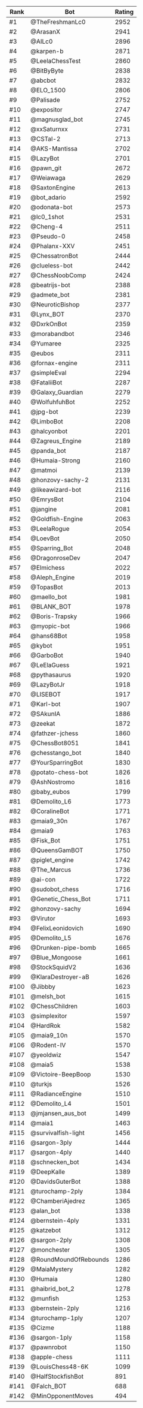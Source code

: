 Rank|Bot|Rating
---|---|---
#1|@TheFreshmanLc0|2952
#2|@ArasanX|2941
#3|@AILc0|2896
#4|@karpen-b|2871
#5|@LeelaChessTest|2860
#6|@BitByByte|2838
#7|@abcbot|2832
#8|@ELO_1500|2806
#9|@Palisade|2752
#10|@expositor|2747
#11|@magnusglad_bot|2745
#12|@xxSaturnxx|2731
#13|@CSTal-2|2713
#14|@AKS-Mantissa|2702
#15|@LazyBot|2701
#16|@pawn_git|2672
#17|@Weiawaga|2629
#18|@SaxtonEngine|2613
#19|@bot_adario|2592
#20|@odonata-bot|2573
#21|@lc0_1shot|2531
#22|@Cheng-4|2511
#23|@Pseudo-0|2458
#24|@Phalanx-XXV|2451
#25|@ChessatronBot|2444
#26|@clueless-bot|2442
#27|@ChessNoobComp|2424
#28|@beatrijs-bot|2388
#29|@admete_bot|2381
#30|@NeuroticBishop|2377
#31|@Lynx_BOT|2370
#32|@DxrkOnBot|2359
#33|@morabandbot|2346
#34|@Yumaree|2325
#35|@eubos|2311
#36|@fornax-engine|2311
#37|@simpleEval|2294
#38|@FataliiBot|2287
#39|@Galaxy_Guardian|2279
#40|@WolfuhfuhBot|2252
#41|@jpg-bot|2239
#42|@LimboBot|2208
#43|@halcyonbot|2201
#44|@Zagreus_Engine|2189
#45|@panda_bot|2187
#46|@Humaia-Strong|2160
#47|@matmoi|2139
#48|@honzovy-sachy-2|2131
#49|@likeawizard-bot|2116
#50|@EmrysBot|2104
#51|@jangine|2081
#52|@Goldfish-Engine|2063
#53|@LeelaRogue|2054
#54|@LoevBot|2050
#55|@Sparring_Bot|2048
#56|@DragonroseDev|2047
#57|@Elmichess|2022
#58|@Aleph_Engine|2019
#59|@TopasBot|2013
#60|@maello_bot|1981
#61|@BLANK_BOT|1978
#62|@Boris-Trapsky|1966
#63|@myopic-bot|1966
#64|@hans68Bot|1958
#65|@kybot|1951
#66|@GarboBot|1940
#67|@LeElaGuess|1921
#68|@pythasaurus|1920
#69|@LazyBotJr|1918
#70|@LISEBOT|1917
#71|@Karl-bot|1907
#72|@SAkunIA|1886
#73|@zeekat|1872
#74|@fathzer-jchess|1860
#75|@ChessBot8051|1841
#76|@chesstango_bot|1840
#77|@YourSparringBot|1830
#78|@potato-chess-bot|1826
#79|@AshNostromo|1816
#80|@baby_eubos|1799
#81|@Demolito_L6|1773
#82|@CoralineBot|1771
#83|@maia9_30n|1767
#84|@maia9|1763
#85|@Fisk_Bot|1751
#86|@QueensGamBOT|1750
#87|@piglet_engine|1742
#88|@The_Marcus|1736
#89|@ai-con|1722
#90|@sudobot_chess|1716
#91|@Genetic_Chess_Bot|1711
#92|@honzovy-sachy|1694
#93|@Virutor|1693
#94|@FelixLeonidovich|1690
#95|@Demolito_L5|1676
#96|@Drunken-pipe-bomb|1665
#97|@Blue_Mongoose|1661
#98|@StockSquidV2|1636
#99|@KlaraDestroyer-aB|1626
#100|@Jibbby|1623
#101|@melsh_bot|1615
#102|@ChessChildren|1603
#103|@simplexitor|1597
#104|@HardRok|1582
#105|@maia9_10n|1570
#106|@Rodent-IV|1570
#107|@yeoldwiz|1547
#108|@maia5|1538
#109|@Victoire-BeepBoop|1530
#110|@turkjs|1526
#111|@RadianceEngine|1510
#112|@Demolito_L4|1501
#113|@jmjansen_aus_bot|1499
#114|@maia1|1463
#115|@survivalfish-light|1456
#116|@sargon-3ply|1444
#117|@sargon-4ply|1440
#118|@schnecken_bot|1434
#119|@DeepKalle|1389
#120|@DavidsGuterBot|1388
#121|@turochamp-2ply|1384
#122|@ChamberiAjedrez|1365
#123|@alan_bot|1338
#124|@bernstein-4ply|1331
#125|@katzebot|1312
#126|@sargon-2ply|1308
#127|@monchester|1305
#128|@RoundMoundOfRebounds|1286
#129|@MaiaMystery|1282
#130|@Humaia|1280
#131|@haibrid_bot_2|1278
#132|@munfish|1253
#133|@bernstein-2ply|1216
#134|@turochamp-1ply|1207
#135|@Cizme|1188
#136|@sargon-1ply|1158
#137|@pawnrobot|1150
#138|@apple-chess|1111
#139|@LouisChess48-6K|1099
#140|@HalfStockfishBot|891
#141|@Falch_BOT|688
#142|@MinOpponentMoves|494
